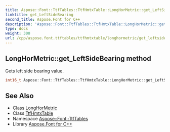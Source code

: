```yaml
---
title: Aspose::Font::TtfTables::TtfHmtxTable::LongHorMetric::get_LeftSideBearing method
linktitle: get_LeftSideBearing
second_title: Aspose.Font for C++
description: 'Aspose::Font::TtfTables::TtfHmtxTable::LongHorMetric::get_LeftSideBearing method. Gets left side bearing value in C++.'
type: docs
weight: 300
url: /cpp/aspose.font.ttftables/ttfhmtxtable/longhormetric/get_leftsidebearing/
---
```

## LongHorMetric::get_LeftSideBearing method


Gets left side bearing value.

```cpp
int16_t Aspose::Font::TtfTables::TtfHmtxTable::LongHorMetric::get_LeftSideBearing() const
```

## See Also

* Class [LongHorMetric](../)
* Class [TtfHmtxTable](../../)
* Namespace [Aspose::Font::TtfTables](../../../)
* Library [Aspose.Font for C++](../../../../)
